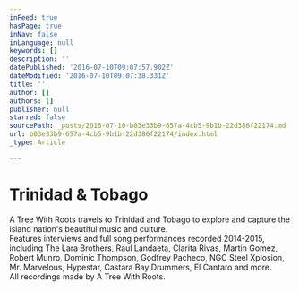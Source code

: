 ```yaml
---
inFeed: true
hasPage: true
inNav: false
inLanguage: null
keywords: []
description: ''
datePublished: '2016-07-10T09:07:57.902Z'
dateModified: '2016-07-10T09:07:38.331Z'
title: ''
author: []
authors: []
publisher: null
starred: false
sourcePath: _posts/2016-07-10-b03e33b9-657a-4cb5-9b1b-22d386f22174.md
url: b03e33b9-657a-4cb5-9b1b-22d386f22174/index.html
_type: Article

---
```

# Trinidad & Tobago 

A Tree With Roots travels to Trinidad and Tobago to explore and capture the island nation's beautiful music and culture.   
Features interviews and full song performances recorded 2014-2015, including The Lara Brothers, Raul Landaeta, Clarita Rivas, Martin Gomez, Robert Munro, Dominic Thompson, Godfrey Pacheco, NGC Steel Xplosion, Mr. Marvelous, Hypestar, Castara Bay Drummers, El Cantaro and more.   
All recordings made by A Tree With Roots.